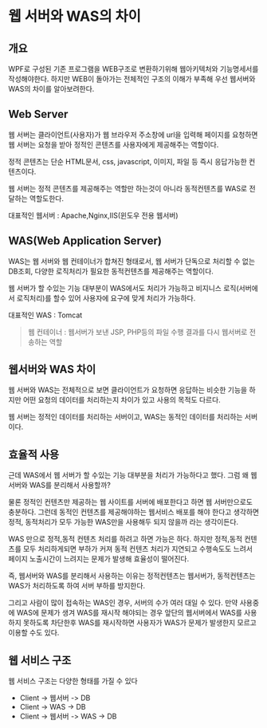 # 웹 서버와 WAS의 차이

## 개요

WPF로 구성된 기존 프로그램을 WEB구조로 변환하기위해 웹아키텍처와 기능명세서를 작성해야한다.
하지만 WEB이 돌아가는 전체적인 구조의 이해가 부족해 우선 웹서버와 WAS의 차이를 알아보려한다.

## Web Server

웹 서버는 클라이언트(사용자)가 웹 브라우저 주소창에 url을 입력해 페이지를 요청하면 웹 서버는 요청을 받아 정적인 콘텐츠를 사용자에게 제공해주는 역할이다.

정적 콘텐츠는 단순 HTML문서, css, javascript, 이미지, 파일 등 즉시 응답가능한 컨텐츠이다.

웹 서버는 정적 콘텐츠를 제공해주는 역할만 하는것이 아니라 동적컨텐츠를 WAS로 전달하는 역할도한다.

대표적인 웹서버 : Apache,Nginx,IIS(윈도우 전용 웹서버)

## WAS(Web Application Server)

WAS는 웹 서버와 웹 컨테이너가 합쳐진 형태로서, 웹 서버가 단독으로 처리할 수 없는 DB조회, 다양한 로직처리가 필요한 동적컨텐츠를 제공해주는 역할이다.

웹 서버가 할 수있는 기능 대부분이 WAS에서도 처리가 가능하고 비지니스 로직(서버에서 로직처리)를 할수 있어 사용자에 요구에 맞게 처리가 가능하다.

대표적인 WAS : Tomcat

> 웹 컨테이너 : 웹서버가 보낸 JSP, PHP등의 파일 수행 결과를 다시 웹서버로 전송하는 역할

## 웹서버와 WAS 차이

웹 서버와 WAS는 전체적으로 보면 클라이언트가 요청하면 응답하는 비슷한 기능을 하지만 어떤 요청의 데이터를 처리하는지 차이가 있고 사용의 목적도 다르다.

웹 서버는 정적인 데이터를 처리하는 서버이고, WAS는 동적인 데이터를 처리하는 서버이다.

## 효율적 사용

근데 WAS에서 웹 서버가 할 수있는 기능 대부분을 처리가 가능하다고 했다. 그럼 왜 웹 서버와 WAS를 분리해서 사용할까?

물론 정적인 컨텐츠만 제공하는 웹 사이트를 서버에 배포한다고 하면 웹 서버만으로도 충분하다. 그런데 동적인 컨텐츠를 제공해야하는 웹서비스 배포를 해야 한다고 생각하면 정적, 동적처리가 모두 가능한 WAS만을 사용해두 되지 않을까 라는 생각이든다.

WAS 만으로 정적,동적 컨텐츠 처리를 하려고 하면 가능은 하다. 하지만 정적,동적 컨텐츠를 모두 처리하게되면 부하가 커져 동적 컨텐츠 처리가 지연되고 수행속도도 느려서 페이지 노출시간이 느려지는 문제가 발생해 효율성이 떨어진다.

즉, 웹서버와 WAS를 분리해서 사용하는 이유는 정적컨텐츠는 웹서버가, 동적컨텐츠는 WAS가 처리하도록 하여 서버 부하를 방지한다.

그리고 사람이 많이 접속하는 WAS인 경우, 서버의 수가 여러 대일 수 있다. 만약 사용중에 WAS에 문제가 생겨 WAS를 재시작 해야되는 경우 앞단의 웹서버에서 WAS를 사용하지 못하도록 차단한후 WAS를 재시작하면 사용자가 WAS가 문제가 발생한지 모르고 이용할 수도 있다.

## 웹 서비스 구조

웹 서비스 구조는 다양한 형태를 가질 수 있다

- Client -> 웹서버 -> DB
- Client -> WAS -> DB
- Client -> 웹서버 -> WAS -> DB
